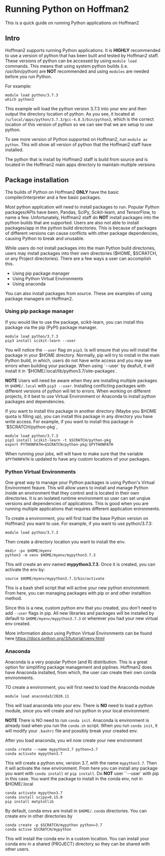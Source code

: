# Running Python on Hoffman2

This is a quick guide on running Python applications on Hoffman2

## Intro

Hoffman2 supports running Python applications. It is **HIGHLY** recommended to use a version of python that has been built and tested by Hoffman2 staff. These versions of python can be accessed by using `module load` commands. This means that using system python builds (i.e. /usr/bin/python) are **NOT** recommended and using `modules` are needed before you run Python.

For example:

```
module load python/3.7.3
which python3
```

This example will load the python version 3.7.3 into your env and then output the directory location of python. As you see, it located at `/u/local/apps/python/3.7.3/gcc-4.8.5/bin/python3`, which is the correct location of this version of python so we can see that we are setup to use python.

To see more version of Python supported on Hoffman2, run `module av python`. This will show all version of python that the Hoffman2 staff have installed.

The python that is install by Hoffman2 staff is build from source and is located in the Hoffman2 main apps directory to maintain multiple versions

## Package installation 

The builds of Python on Hoffman2 **ONLY** have the basic compiler/interpreter and a few basic packages. 

Most python application will need to install packages to run. Popular Python packages/APIs have been, Pandas, SciPy, Scikit-learn, and TensorFlow, to name a few. Unfortunately, Hoffman2 staff do **NOT** install packages into the python builds that are supported. Users are also not able to install packages/app in the python build directories. This is because of packages of different versions can cause conflicts with other package dependencies, causing Python to break and unusable. 

While users do not install packages into the main Python build directories, users may install packages into their own directories ($HOME, $SCRATCH, or any Project directories). There are a few ways a user can accomplish this.

- Using pip package manager
- Using Python Virtual Environments
- Using anaconda


You can also install packages from source. These are examples of using package managers on Hoffman2.

### Using pip package manager

If you would like to use the package, scikit-learn, you can install this package via the pip (PyPI) package manager. 

```
module load python/3.7.3
pip3 install scikit-learn --user
```

You will notice the `--user` flag on `pip3`. Is will ensure that you will install the package in your $HOME directory. Normally, pip will try to install in the main Python build, in which, users do not have write access and you may see errors when building your package. When using `--user` by deafult, it will install it in `$HOME/.local/lib/python3.7/site-packages`. 

**NOTE** Users will need be aware when they are installing multiple packages in `$HOME/.local` with `pip3 --user`. Installing conflicting packages with different versions of python will let to errors. When working on different projects, it it best to use Virtual Environment or Anaconda to install python packages and dependencies.

If you want to install this package in another directory (Maybe you $HOME quota is filling up), you can install this package in any directory you have write access. For example, if you want to install this package in `$SCRATCH/python-pkg`,

```
module load python/3.7.3
pip3 install scikit-learn -t $SCRATCH/python-pkg
export PYTHONPATH=$SCRATCH/python-pkg:$PYTHONPATH
```

When running your jobs, will will have to make sure that the variable `$PYTHONPATH` is updated to have any custom locations of your packages.

### Python Virtual Environments

One great way to manage your Python packages is using Python's Virtual Environment feaure. This will allow users to install and manage Python inside an environment that they control and is located in their own directories. It is an isolated runtime environment so user can set unqiue versions and dependencies of applications. This is good when you are running multiple applications that requires different application enironments.

To create a environment, you will first load the base Python version on Hoffman2 you want to use. For example, if you want to use python/3.7.3:

```
module load python/3.7.3
```

Then create a directory location you want to install the env.

```
mkdir -pv $HOME/myenv
python3 -m venv $HOME/myenv/mypython3.7.3
```

This will create an env named **mypython3.7.3**. Once it is created, you can activate the env by:

```
source $HOME/myenv/mypython3.7.3/bin/activate
```

This is a bash shell script that will active your new python environment. From here, you can managing packages with pip or and other installtion method. 

Since this is a new, custom python env that you created, you don't need to add `--user` flags in pip. All new libraries and packages will be installed by default to `$HOME/myenv/mypython3.7.3` or wherever you had your new virtual env created.

More information about using Python Virtual Environments can be found here https://docs.python.org/3/tutorial/venv.html

### Anaconda

Anaconda is a very popular Python (and R) distribution. This is a great option for simplifing package management and piplines. Hoffman2 does have Anaconda installed, from which, the user can create their own conda environments.

TO create a environment, you will first need to load the Anaconda module 

```
module load anaconda3/2020.11
```

This will load anaconda into your env. There is **NO** need to load a python module, since you will create and run python in your local environment.

**NOTE** There is NO need to run `conda init`. Anaconda is environment is already load when you run the `conda.sh` script. When you run `conda init`, it will modify your `.bashrc` file and possibly break your created env.

After you load anaconda, you wil now create your new environment

```
conda create --name mypython3.7 python=3.7
conda activate mypython3.7
```

This will create a python env, version 3.7, with the name `mypython3.7`. Then it will activate the new environment. From here you can install any package you want with `conda install` or `pip install`. Do **NOT** user ``--user` with pip in this case. You want the package to install in the conda env, not in $HOME/.local 

```
conda activate mypython3.7
conda install scipy=0.15.0
pip install matplotlib
```

By default, conda envs are install in `$HOME/.conda` directories. You can create env in other directories by 

```
conda create -p $SCRATCH/mypython python=3.7
conda active $SCRATCH/mypython
```

This will install the conda env in a custom location. You can install your conda env in a shared (PROJECT) directory so they can be shared with other users.



